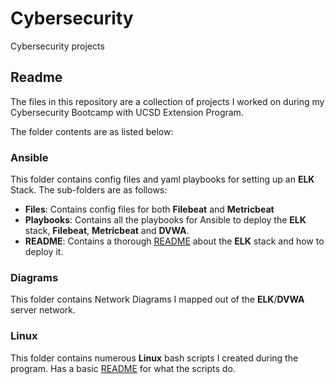 # Cybersecurity
Cybersecurity projects
## Readme
The files in this repository are a collection of projects I worked on during my Cybersecurity Bootcamp with UCSD Extension Program.

The folder contents are as listed below:

### Ansible
This folder contains config files and yaml playbooks for setting up an **ELK** Stack. The sub-folders are as follows:

- **Files**: Contains config files for both **Filebeat** and **Metricbeat**
- **Playbooks**: Contains all the playbooks for Ansible to deploy the **ELK** stack, **Filebeat**, **Metricbeat** and **DVWA**.
- **README**: Contains a thorough [README](Ansible/README/README.md) about the **ELK** stack and how to deploy it.


### Diagrams

This folder contains Network Diagrams I mapped out of the **ELK**/**DVWA** server network.


### Linux

This folder contains numerous **Linux** bash scripts I created during the program. Has a basic [README](Cyberseurity/Linux/README.md) for what the scripts do.
